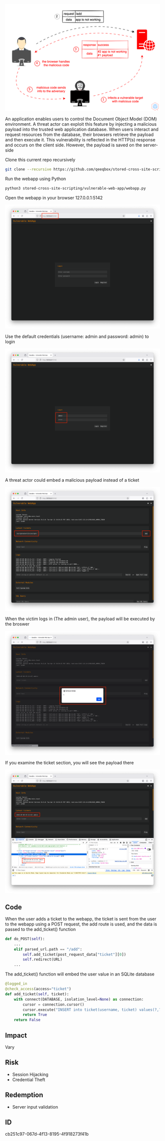 <p align="center"> <img src="https://raw.githubusercontent.com/qeeqbox/stored-cross-site-scripting/main/content/stored-cross-site-scripting.svg"></p>

An application enables users to control the Document Object Model (DOM) environment. A threat actor can exploit this feature by injecting a malicious payload into the trusted web application database. When users interact and request resources from the database, their browsers retrieve the payload and then execute it. This vulnerability is reflected in the HTTP(s) response and occurs on the client side. However, the payload is saved on the server-side

Clone this current repo recursively
```sh
git clone --recursive https://github.com/qeeqbox/stored-cross-site-scripting
```
Run the webapp using Python
```sh
python3 stored-cross-site-scripting/vulnerable-web-app/webapp.py
```
Open the webapp in your browser 127.0.0.1:5142
<p align="center"> <img src="https://raw.githubusercontent.com/qeeqbox/stored-cross-site-scripting/main/content/1.png"></p>
Use the default credentials (username: admin and password: admin) to login
<p align="center"> <img src="https://raw.githubusercontent.com/qeeqbox/stored-cross-site-scripting/main/content/2.png"></p>
A threat actor could embed a malicious payload instead of a ticket
<p align="center"> <img src="https://raw.githubusercontent.com/qeeqbox/stored-cross-site-scripting/main/content/3.png"></p>
When the victim logs in (The admin user), the payload will be executed by the broswer 
<p align="center"> <img src="https://raw.githubusercontent.com/qeeqbox/stored-cross-site-scripting/main/content/4.png"></p>
If you examine the ticket section, you will see the payload there
<p align="center"> <img src="https://raw.githubusercontent.com/qeeqbox/stored-cross-site-scripting/main/content/5.png"></p>

## Code
When the user adds a ticket to the webapp, the ticket is sent from the user to the webapp using a POST request, the add route is used, and the data is passed to the add_ticket() function
```py
def do_POST(self):
    ...
    elif parsed_url.path == "/add":
        self.add_ticket(post_request_data["ticket"][0])
        self.redirect(URL)
    ...
```
The add_ticket() function will embed the user value in an SQLite database
```py
@logged_in
@check_access(access="ticket")
def add_ticket(self, ticket):
    with connect(DATABASE, isolation_level=None) as connection:
        cursor = connection.cursor()
        cursor.execute("INSERT into ticket(username, ticket) values(?,?)", (self.session["username"], ticket))
        return True
    return False
```
 
## Impact
Vary

## Risk
- Session Hijacking
- Credential Theft

## Redemption
- Server input validation

## ID
cb251c97-067d-4f13-8195-4f918273f41b
